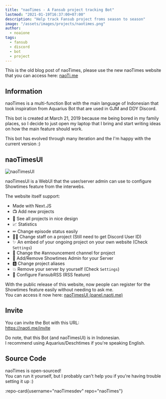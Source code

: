 ```yaml
---
title: "naoTimes - A Fansub project tracking Bot"
lastmod: "2021-01-19T16:37:00+07:00"
description: "Help track Fansub project froms season to season"
image: "/assets/images/projects/naotimes.png"
author:
  - noaione
tags:
  - fansub
  - discord
  - bot
  - project
---
```


This is the old blog post of naoTimes, please use the new naoTimes website that you can access here: [naoTi.me](https://naoti.me)

<!--more-->

## Information

naoTimes is a multi-function Bot with the main language of Indonesian that took inspiration from Aquarius Bot that are used in GJM and DDY Discord.

This bot is created at March 21, 2019 because me being bored in my family places, so I decide to just open my laptop that I bring and start writing ideas on how the main feature should work.

This bot has evolved through many iteration and the I'm happy with the current version :)

## naoTimesUI

![naoTimesUI](https://panel.naoti.me/assets/img/ntui_splash.png)

naoTimesUI is a WebUI that the user/server admin can use to configure Showtimes feature from the interwebs.

The website itself support:

- Made with Next.JS
- 📺 Add new projects
- 👀 See all projects in nice design
- 📈 Statistics
- ✏ Change episode status easily
- 👯‍♂️ Change staff on a project (Still need to get Discord User ID)
- ✨ An embed of your ongoing project on your own website (Check `Settings`)
- 💬 Change the #announcement channel for project
- 🎩 Add/Remove Showtimes Admin for your Server
- 🅱 Change project aliases
- 💥 Remove your server by yourself (Check `Settings`)
- 📰 Configure FansubRSS (RSS feature)

With the public release of this website, now people can register for the Showtimes feature easily without needing to ask me.<br />
You can access it now here: [naoTimesUI (panel.naoti.me)](https://panel.naoti.me)

## Invite

You can invite the Bot with this URL:<br />
https://naoti.me/invite

Do note, that this Bot (and naoTimesUI) is in Indonesian.<br />
I recommend using Aquarius/Deschtimes if you're speaking English.

## Source Code

naoTimes is open-sourced!<br />
You can run it yourself, but I probably can't help you if you're having trouble setting it up :)

:repo-card{username="naoTimesdev" repo="naoTimes"}

